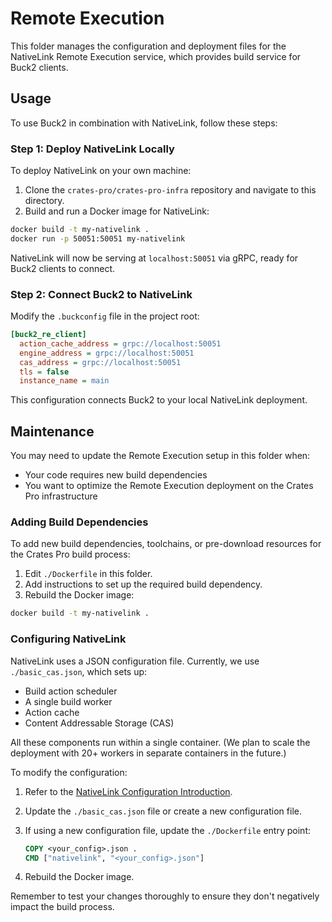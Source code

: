 # Remote Execution

This folder manages the configuration and deployment files for the NativeLink Remote Execution service, which provides build service for Buck2 clients.

## Usage

To use Buck2 in combination with NativeLink, follow these steps:

### Step 1: Deploy NativeLink Locally

To deploy NativeLink on your own machine:

1. Clone the `crates-pro/crates-pro-infra` repository and navigate to this directory.
2. Build and run a Docker image for NativeLink:

```bash
docker build -t my-nativelink .
docker run -p 50051:50051 my-nativelink
```

NativeLink will now be serving at `localhost:50051` via gRPC, ready for Buck2 clients to connect.

### Step 2: Connect Buck2 to NativeLink

Modify the `.buckconfig` file in the project root:

```ini
[buck2_re_client]
  action_cache_address = grpc://localhost:50051
  engine_address = grpc://localhost:50051
  cas_address = grpc://localhost:50051
  tls = false
  instance_name = main
```

This configuration connects Buck2 to your local NativeLink deployment.

## Maintenance

You may need to update the Remote Execution setup in this folder when:

- Your code requires new build dependencies
- You want to optimize the Remote Execution deployment on the Crates Pro infrastructure

### Adding Build Dependencies

To add new build dependencies, toolchains, or pre-download resources for the Crates Pro build process:

1. Edit `./Dockerfile` in this folder.
2. Add instructions to set up the required build dependency.
3. Rebuild the Docker image:

```bash
docker build -t my-nativelink .
```

### Configuring NativeLink

NativeLink uses a JSON configuration file. Currently, we use `./basic_cas.json`, which sets up:

- Build action scheduler
- A single build worker
- Action cache
- Content Addressable Storage (CAS)

All these components run within a single container. (We plan to scale the deployment with 20+ workers in separate containers in the future.)

To modify the configuration:

1. Refer to the [NativeLink Configuration Introduction](https://docs.nativelink.com/config/configuration-intro/).
2. Update the `./basic_cas.json` file or create a new configuration file.
3. If using a new configuration file, update the `./Dockerfile` entry point:

   ```dockerfile
   COPY <your_config>.json .
   CMD ["nativelink", "<your_config>.json"]
   ```

4. Rebuild the Docker image.

Remember to test your changes thoroughly to ensure they don't negatively impact the build process.
